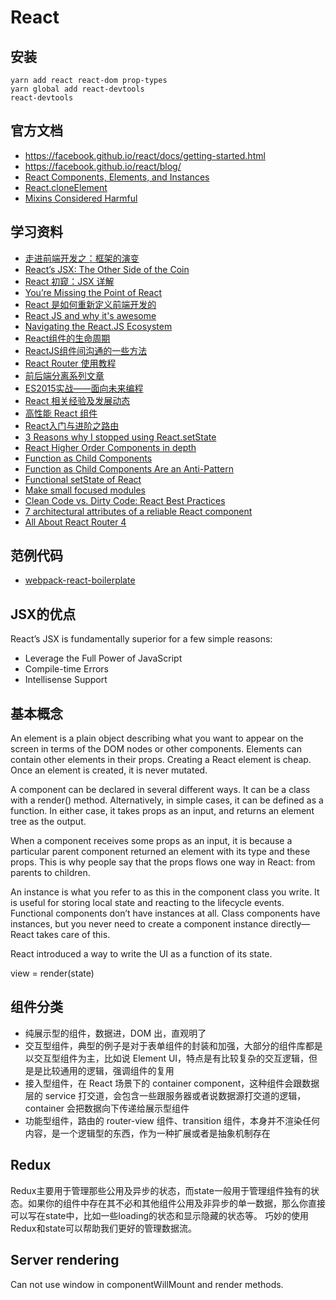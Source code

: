 # React

## 安装
```
yarn add react react-dom prop-types
yarn global add react-devtools
react-devtools
```

## 官方文档
- https://facebook.github.io/react/docs/getting-started.html
- https://facebook.github.io/react/blog/
- [React Components, Elements, and Instances](https://facebook.github.io/react/blog/2015/12/18/react-components-elements-and-instances.html)
- [React.cloneElement](https://facebook.github.io/react/blog/2015/03/03/react-v0.13-rc2.html#react.cloneelement)
- [Mixins Considered Harmful](https://facebook.github.io/react/blog/2016/07/13/mixins-considered-harmful.html)

## 学习资料

- [走进前端开发之：框架的演变](http://mp.weixin.qq.com/s?__biz=MzAwMjMxNzQ0MQ==&mid=400374759&idx=1&sn=78830f8b92d7ae4f0f6d40aeee1ecd16#rd)
- [React’s JSX: The Other Side of the Coin](https://medium.com/@housecor/react-s-jsx-the-other-side-of-the-coin-2ace7ab62b98)
- [React 初窥：JSX 详解](https://github.com/wxyyxc1992/Web-Development-And-Engineering-Practices/blob/master/Refer/React-And-FrontEnd-Engineering/React%20%E5%88%9D%E7%AA%A5/JSX.md)
- [You’re Missing the Point of React](https://medium.com/@dan_abramov/youre-missing-the-point-of-react-a20e34a51e1a)
- [React 是如何重新定义前端开发的](https://zhuanlan.zhihu.com/p/27437770)
- [React JS and why it's awesome](https://www.slideshare.net/AndrewHull/react-js-and-why-its-awesome)
- [Navigating the React.JS Ecosystem](https://www.toptal.com/react/navigating-the-react-ecosystem)
- [React组件的生命周期](https://segmentfault.com/a/1190000006807631)
- [ReactJS组件间沟通的一些方法](http://www.alloyteam.com/2016/01/some-methods-of-reactjs-communication-between-components/)
- [React Router 使用教程](http://www.ruanyifeng.com/blog/2016/05/react_router.html)
- [前后端分离系列文章](http://bbear.me/tag/qian-hou-duan-fen-chi/)
- [ES2015实战——面向未来编程](http://yanhaijing.com/javascript/2016/04/27/es2015-practice/)
- [React 相关经验及发展动态](https://zhuanlan.zhihu.com/purerender)
- [高性能 React 组件](http://taobaofed.org/blog/2016/08/12/optimized-react-components/)
- [React入门与进阶之路由](http://blog.codingplayboy.com/2016/10/24/react_router/)
- [3 Reasons why I stopped using React.setState](https://medium.com/@mweststrate/3-reasons-why-i-stopped-using-react-setstate-ab73fc67a42e)
- [React Higher Order Components in depth](https://medium.com/@franleplant/react-higher-order-components-in-depth-cf9032ee6c3e)
- [Function as Child Components](https://medium.com/merrickchristensen/function-as-child-components-5f3920a9ace9)
- [Function as Child Components Are an Anti-Pattern](http://americanexpress.io/faccs-are-an-antipattern/)
- [Functional setState of React](https://medium.freecodecamp.org/functional-setstate-is-the-future-of-react-374f30401b6b)
- [Make small focused modules](https://github.com/sindresorhus/ama/issues/10#issuecomment-117766328)
- [Clean Code vs. Dirty Code: React Best Practices](http://americanexpress.io/clean-code-dirty-code/)
- [7 architectural attributes of a reliable React component](https://dmitripavlutin.com/7-architectural-attributes-of-a-reliable-react-component/)
- [All About React Router 4](https://css-tricks.com/react-router-4/)

## 范例代码

- [webpack-react-boilerplate](https://github.com/J-F-Liu/webpack-react-boilerplate)

## JSX的优点
React’s JSX is fundamentally superior for a few simple reasons:
- Leverage the Full Power of JavaScript
- Compile-time Errors
- Intellisense Support

## 基本概念
An element is a plain object describing what you want to appear on the screen in terms of the DOM nodes or other components.
Elements can contain other elements in their props. Creating a React element is cheap. Once an element is created, it is never mutated.

A component can be declared in several different ways. It can be a class with a render() method.
Alternatively, in simple cases, it can be defined as a function. In either case, it takes props as an input, and returns an element tree as the output.

When a component receives some props as an input, it is because a particular parent component returned an element with its type and these props.
This is why people say that the props flows one way in React: from parents to children.

An instance is what you refer to as this in the component class you write. It is useful for storing local state and reacting to the lifecycle events.
Functional components don’t have instances at all. Class components have instances, but you never need to create a component instance directly—React takes care of this.

React introduced a way to write the UI as a function of its state.

view = render(state)

## 组件分类

- 纯展示型的组件，数据进，DOM 出，直观明了
- 交互型组件，典型的例子是对于表单组件的封装和加强，大部分的组件库都是以交互型组件为主，比如说 Element UI，特点是有比较复杂的交互逻辑，但是是比较通用的逻辑，强调组件的复用
- 接入型组件，在 React 场景下的 container component，这种组件会跟数据层的 service 打交道，会包含一些跟服务器或者说数据源打交道的逻辑，container 会把数据向下传递给展示型组件
- 功能型组件，路由的 router-view 组件、transition 组件，本身并不渲染任何内容，是一个逻辑型的东西，作为一种扩展或者是抽象机制存在

## Redux
Redux主要用于管理那些公用及异步的状态，而state一般用于管理组件独有的状态。如果你的组件中存在其不必和其他组件公用及非异步的单一数据，那么你直接可以写在state中，比如一些loading的状态和显示隐藏的状态等。
巧妙的使用Redux和state可以帮助我们更好的管理数据流。

## Server rendering
Can not use window in componentWillMount and render methods.
